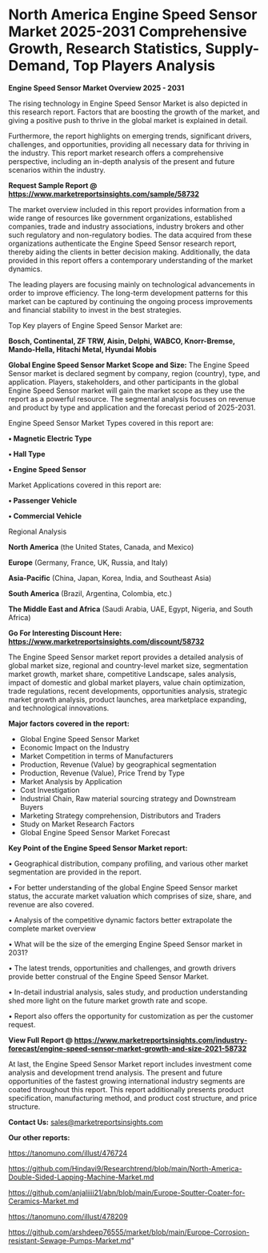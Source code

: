 # North America Engine Speed Sensor Market 2025-2031 Comprehensive Growth, Research Statistics, Supply-Demand,  Top Players Analysis

<Strong> Engine Speed Sensor Market Overview 2025 - 2031</strong>

The rising technology in Engine Speed Sensor Market is also depicted in this research report. Factors that are boosting the growth of the market, and giving a positive push to thrive in the global market is explained in detail.

Furthermore, the report highlights on emerging trends, significant drivers, challenges, and opportunities, providing all necessary data for thriving in the industry. This report market research offers a comprehensive perspective, including an in-depth analysis of the present and future scenarios within the industry.

<strong>Request Sample Report @ <a href=https://www.marketreportsinsights.com/sample/58732>https://www.marketreportsinsights.com/sample/58732</a></strong>

The market overview included in this report provides information from a wide range of resources like government organizations, established companies, trade and industry associations, industry brokers and other such regulatory and non-regulatory bodies. The data acquired from these organizations authenticate the Engine Speed Sensor research report, thereby aiding the clients in better decision making. Additionally, the data provided in this report offers a contemporary understanding of the market dynamics.

The leading players are focusing mainly on technological advancements in order to improve efficiency. The long-term development patterns for this market can be captured by continuing the ongoing process improvements and financial stability to invest in the best strategies.

Top Key players of Engine Speed Sensor Market are:

<strong>Bosch, Continental, ZF TRW, Aisin, Delphi, WABCO, Knorr-Bremse, Mando-Hella, Hitachi Metal, Hyundai Mobis</strong>

<strong><b>Global Engine Speed Sensor Market Scope and Size:</b></strong>
The Engine Speed Sensor market is declared segment by company, region (country), type, and application. Players, stakeholders, and other participants in the global Engine Speed Sensor market will gain the market scope as they use the report as a powerful resource. The segmental analysis focuses on revenue and product by type and application and the forecast period of 2025-2031.

Engine Speed Sensor Market Types covered in this report are:

<strong>• Magnetic Electric Type

• Hall Type

• Engine Speed Sensor</strong>

Market Applications covered in this report are:

<strong>• Passenger Vehicle

• Commercial Vehicle</strong> 

Regional Analysis

<strong>North America</strong> (the United States, Canada, and Mexico)

<strong>Europe</strong> (Germany, France, UK, Russia, and Italy)

<strong>Asia-Pacific</strong> (China, Japan, Korea, India, and Southeast Asia)

<strong>South America</strong> (Brazil, Argentina, Colombia, etc.)

<strong>The Middle East and Africa</strong> (Saudi Arabia, UAE, Egypt, Nigeria, and South Africa)

<strong>Go For Interesting Discount Here: <a href=https://www.marketreportsinsights.com/discount/58732>https://www.marketreportsinsights.com/discount/58732</a></strong>

The Engine Speed Sensor market report provides a detailed analysis of global market size, regional and country-level market size, segmentation market growth, market share, competitive Landscape, sales analysis, impact of domestic and global market players, value chain optimization, trade regulations, recent developments, opportunities analysis, strategic market growth analysis, product launches, area marketplace expanding, and technological innovations.

<strong><b>Major factors covered in the report:</b></strong>
<ul>
  <li>Global Engine Speed Sensor Market </li>
  <li>Economic Impact on the Industry</li>
  <li>Market Competition in terms of Manufacturers</li>
  <li>Production, Revenue (Value) by geographical segmentation</li>
  <li>Production, Revenue (Value), Price Trend by Type</li>
  <li>Market Analysis by Application</li>
  <li>Cost Investigation</li>
  <li>Industrial Chain, Raw material sourcing strategy and Downstream Buyers</li>
  <li>Marketing Strategy comprehension, Distributors and Traders</li>
  <li>Study on Market Research Factors</li>
  <li>Global Engine Speed Sensor Market Forecast</li>
</ul>

<strong><b>Key Point of the Engine Speed Sensor Market report:</b></strong>

• Geographical distribution, company profiling, and various other market segmentation are provided in the report.

• For better understanding of the global Engine Speed Sensor market status, the accurate market valuation which comprises of size, share, and revenue are also covered.

• Analysis of the competitive dynamic factors better extrapolate the complete market overview

• What will be the size of the emerging Engine Speed Sensor market in 2031?

• The latest trends, opportunities and challenges, and growth drivers provide better construal of the Engine Speed Sensor Market.

• In-detail industrial analysis, sales study, and production understanding shed more light on the future market growth rate and scope.

• Report also offers the opportunity for customization as per the customer request.

<strong><b>View Full Report @ <a href=https://www.marketreportsinsights.com/industry-forecast/engine-speed-sensor-market-growth-and-size-2021-58732>https://www.marketreportsinsights.com/industry-forecast/engine-speed-sensor-market-growth-and-size-2021-58732</a></b></strong>


At last, the Engine Speed Sensor Market report includes investment come analysis and development trend analysis. The present and future opportunities of the fastest growing international industry segments are coated throughout this report. This report additionally presents product specification, manufacturing method, and product cost structure, and price structure.

<strong>Contact Us:</strong>
sales@marketreportsinsights.com

<strong>Our other reports:</strong>

<a href=https://tanomuno.com/illust/476724>https://tanomuno.com/illust/476724</a>

<a href=https://github.com/Hindavi9/Researchtrend/blob/main/North-America-Double-Sided-Lapping-Machine-Market.md>https://github.com/Hindavi9/Researchtrend/blob/main/North-America-Double-Sided-Lapping-Machine-Market.md</a>

<a href=https://github.com/anjaliiii21/abn/blob/main/Europe-Sputter-Coater-for-Ceramics-Market.md>https://github.com/anjaliiii21/abn/blob/main/Europe-Sputter-Coater-for-Ceramics-Market.md</a>

<a href=https://tanomuno.com/illust/478209>https://tanomuno.com/illust/478209</a>

<a href=https://github.com/arshdeep76555/market/blob/main/Europe-Corrosion-resistant-Sewage-Pumps-Market.md>https://github.com/arshdeep76555/market/blob/main/Europe-Corrosion-resistant-Sewage-Pumps-Market.md</a>"
